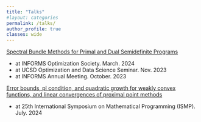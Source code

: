 ```yaml
---
title: "Talks"
#layout: categories
permalink: /talks/
author_profile: true
classes: wide
---
```



[Spectral Bundle Methods for Primal and Dual Semidefinite Programs](https://fengyiliao.github.io/2024-IOS-Liao.pdf)
- at INFORMS Optimization Society. 																		March. 2024
- at UCSD Optimization and Data Science Seminar. 										                                          Nov. 2023
- at INFORMS Annual Meeting. 														    October. 2023



[Error bounds, pl condition, and quadratic growth for weakly convex functions, and linear convergences of proximal point methods](2024-ISMP-Liao.pdf)
- at 25th International Symposium on Mathematical Programming (ISMP).								                                       July. 2024